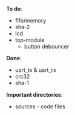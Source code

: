 **To do**:

* fifo/memory
* sha-2
* lcd
* top-module
	* button debouncer

**Done**:

* uart_tx & uart_rx
* crc32
* sha-1

**Important directories**:

* sources - code files
